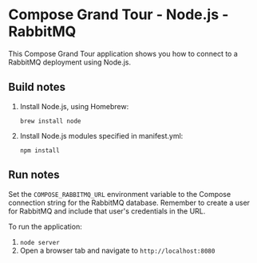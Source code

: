 # Compose Grand Tour - Node.js - RabbitMQ

This Compose Grand Tour application shows you how to connect to a RabbitMQ deployment using Node.js.

## Build notes

1. Install Node.js, using Homebrew:

    ```
    brew install node
    ```

2. Install Node.js modules specified in manifest.yml:

    ```
    npm install
    ```

## Run notes

Set the `COMPOSE_RABBITMQ_URL` environment variable to the Compose connection string for the RabbitMQ database. Remember to create a user for RabbitMQ and include that user's credentials in the URL.

To run the application:

1. `node server`
2. Open a browser tab and navigate to `http://localhost:8080`


